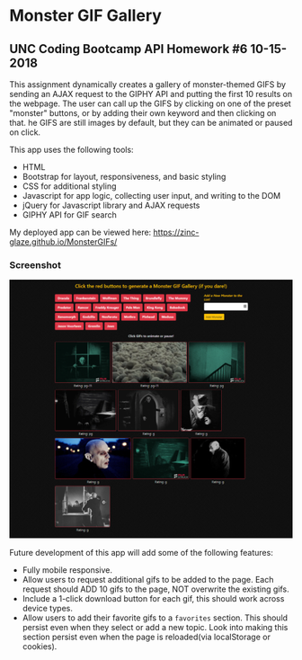 # Monster GIF Gallery
## UNC Coding Bootcamp API Homework #6  10-15-2018

This assignment dynamically creates a gallery of monster-themed GIFS by sending an AJAX request to the GIPHY API and putting the first 10 results on the webpage. The user can call up the GIFS by clicking on one of the preset "monster" buttons, or by adding their own keyword and then clicking on that.  he GIFS are still images by default, but they can be animated or paused on click.

This app uses the following tools:
* HTML
* Bootstrap for layout, responsiveness, and basic styling
* CSS for additional styling
* Javascript for app logic, collecting user input, and writing to the DOM
* jQuery for Javascript library and AJAX requests
* GIPHY API for GIF search

My deployed app can be viewed here: https://zinc-glaze.github.io/MonsterGIFs/

### Screenshot

![Monster GIF Gallery](screens/screencapture-zinc-glaze-github-io-MonsterGIFs-2019-06-27-19_25_33.png)

Future development of this app will add some of the following features:

* Fully mobile responsive.
* Allow users to request additional gifs to be added to the page. Each request should ADD 10 gifs to the page, NOT overwrite the existing gifs.
* Include a 1-click download button for each gif, this should work across device types.
* Allow users to add their favorite gifs to a `favorites` section. This should persist even when they select or add a new topic. Look into making this section persist even when the page is reloaded(via localStorage or cookies).
